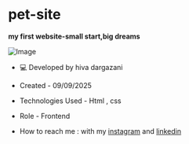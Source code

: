 # pet-site

**my first website-small start,big dreams**

![Image](https://github.com/user-attachments/assets/c98c14ba-c910-4dc8-b71b-0d39f9636c7f)



- 💻 Developed by hiva dargazani

- Created - 09/09/2025

- Technologies Used - Html , css 

- Role - Frontend

- How to reach me : with my [instagram](https://www.instagram.com/hivadi.dev) and [linkedin](https://www.linkedin.com/in/hivadi.dev)

